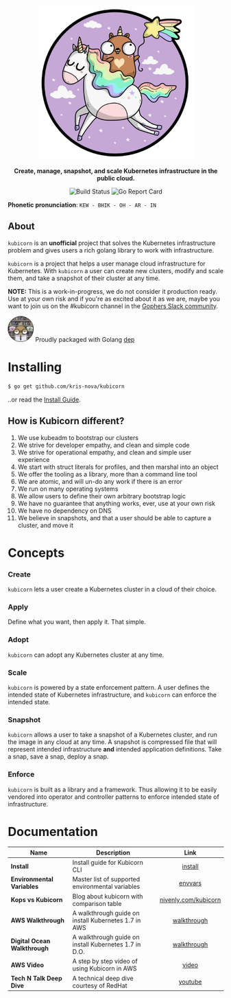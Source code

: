 <p align="center"><img src="docs/img/kubicorn-trans.png" width="360"></p>
<p align="center"><b>Create, manage, snapshot, and scale Kubernetes infrastructure in the public cloud.</b></p>
<p align="center">
  <img src="https://travis-ci.org/kris-nova/kubicorn.svg?branch=master" alt="Build Status"><a href="https://travis-ci.org/kris-nova/kubicorn"></a></img>
  <img src="https://goreportcard.com/badge/github.com/kris-nova/kubicorn" alt="Go Report Card"><a href="https://goreportcard.com/report/github.com/kris-nova/kubicorn"></a></img>
</p>

**Phonetic pronunciation**: `KEW - BHIK - OH - AR - IN`

## About

`kubicorn` is an **unofficial** project that solves the Kubernetes infrastructure problem and gives users a rich golang library to work with infrastructure.

`kubicorn` is a project that helps a user manage cloud infrastructure for Kubernetes.
With `kubicorn` a user can create new clusters, modify and scale them, and take a snapshot of their cluster at any time.

**NOTE:** This is a work-in-progress, we do not consider it production ready.
Use at your own risk and if you're as excited about it as we are, maybe you want to join us on the #kubicorn channel in the [Gophers Slack community](https://invite.slack.golangbridge.org/).


<img src="https://github.com/ashleymcnamara/gophers/blob/master/NERDY.png" width="60"> Proudly packaged with Golang [dep](https://github.com/golang/dep)


# Installing

```bash
$ go get github.com/kris-nova/kubicorn
``` 

..or read the [Install Guide](docs/INSTALL.md).

## How is Kubicorn different?

1) We use kubeadm to bootstrap our clusters
2) We strive for developer empathy, and clean and simple code
3) We strive for operational empathy, and clean and simple user experience
4) We start with struct literals for profiles, and then marshal into an object
5) We offer the tooling as a library, more than a command line tool
6) We are atomic, and will un-do any work if there is an error
7) We run on many operating systems
8) We allow users to define their own arbitrary bootstrap logic
9) We have no guarantee that anything works, ever, use at your own risk
10) We have no dependency on DNS
11) We believe in snapshots, and that a user should be able to capture a cluster, and move it

# Concepts

### Create

`kubicorn` lets a user create a Kubernetes cluster in a cloud of their choice.

### Apply

Define what you want, then apply it. That simple.

### Adopt

`kubicorn` can adopt any Kubernetes cluster at any time.

### Scale

`kubicorn` is powered by a state enforcement pattern.
A user defines the intended state of Kubernetes infrastructure, and `kubicorn` can enforce the intended state.

### Snapshot

`kubicorn` allows a user to take a snapshot of a Kubernetes cluster, and run the image in any cloud at any time.
A snapshot is compressed file that will represent intended infrastructure **and** intended application definitions.
Take a snap, save a snap, deploy a snap.

### Enforce

`kubicorn` is built as a library and a framework. Thus allowing it to be easily vendored into operator and controller patterns to enforce intended state of infrastructure.

# Documentation

| Name                          | Description                                                 | Link                                                                            |
| ----------------------------- | ----------------------------------------------------------- |:-------------------------------------------------------------------------------:|
| **Install**                   | Install guide for Kubicorn CLI                              | [install](docs/INSTALL.md)                                                      |
| **Environmental Variables**   | Master list of supported environmental variables            | [envvars](docs/envar.md)                                                        |
| **Kops vs Kubicorn**          | Blog about kubicorn with comparison table                   | [nivenly.com/kubicorn](https://nivenly.com/kubicorn)                            |
| **AWS Walkthrough**           | A walkthrough guide on install Kubernetes 1.7 in AWS      | [walkthrough](docs/aws/walkthrough.md)                                          |
| **Digital Ocean Walkthrough** | A walkthrough guide on install Kubernetes 1.7 in D.O.     | [walkthrough](docs/do/walkthrough.md)                                           |
| **AWS Video**                 | A step by step video of using Kubicorn in AWS               | [video](https://www.useloom.com/share/a0afd5034e654b0b8d6785a5fa8ec754)         |
| **Tech N Talk Deep Dive**     | A technical deep dive courtesy of RedHat                    | [youtube](https://youtu.be/2DmUG0RgS70?list=PLaR6Rq6Z4IqfwXtKT7KeARRvxdvyLqG72) |
